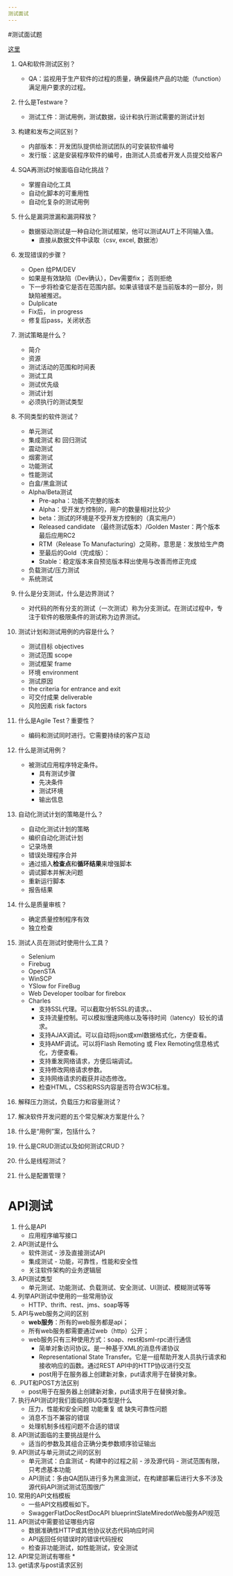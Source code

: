 ```yaml
---
测试面试
---
```

#测试面试题

[这里](https://www.guru99.com/qa-interview-questions-answers.html)

1. QA和软件测试区别？
	* QA：监视用于生产软件的过程的质量，确保最终产品的功能（function）满足用户要求的过程。
2. 什么是Testware？
	* 测试工件：测试用例，测试数据，设计和执行测试需要的测试计划
3. 构建和发布之间区别？
	* 内部版本：开发团队提供给测试团队的可安装软件编号
	* 发行版：这是安装程序软件的编号，由测试人员或者开发人员提交给客户
4. SQA再测试时候面临自动化挑战？
	* 掌握自动化工具
	* 自动化脚本的可重用性
	* 自动化复杂的测试用例
5. 什么是漏洞泄漏和漏洞释放？
	* 数据驱动测试是一种自动化测试框架，他可以测试AUT上不同输入值。
		* 直接从数据文件中读取（csv, excel, 数据池）
6. 发现错误的步骤？
	* Open 给PM/DEV
	* 如果是有效缺陷（Dev确认），Dev需要fix； 否则拒绝
	* 下一步将检查它是否在范围内部。如果该错误不是当前版本的一部分，则缺陷被推迟。
	* Dulplicate
	* Fix后， in progress
	* 修复后pass，关闭状态
7. 测试策略是什么？
	* 简介
	* 资源
	* 测试活动的范围和时间表
	* 测试工具
	* 测试优先级
	* 测试计划
	* 必须执行的测试类型
8. 不同类型的软件测试？
	* 单元测试
	* 集成测试 和 回归测试
	* 震动测试
	* 烟雾测试
	* 功能测试
	* 性能测试
	* 白盒/黑盒测试
	* Alpha/Beta测试
		* Pre-apha：功能不完整的版本	
		* Alpha：受开发方控制的，用户的数量相对比较少
		* beta：测试的环境是不受开发方控制的（真实用户）
		* Released candidate （最终测试版本）/Golden Master：两个版本 最后应用RC2
		* RTM（Release To Manufacturing）之简称，意思是：发放给生产商
		* 至最后的Gold（完成版）：
		* Stable：稳定版本来自预览版本释出使用与改善而修正完成
	* 负载测试/压力测试
	* 系统测试
9. 什么是分支测试，什么是边界测试？
	* 对代码的所有分支的测试（一次测试）称为分支测试。在测试过程中，专注于软件的极限条件的测试称为边界测试。
10. 测试计划和测试用例的内容是什么？
	* 测试目标 objectives
	* 测试范围 scope
	* 测试框架 frame
	* 环境 environment
	* 测试原因 
	* the criteria for entrance and exit
	* 可交付成果 deliverable
	* 风险因素 risk factors
11. 什么是Agile Test？重要性？
	* 编码和测试同时进行。它需要持续的客户互动
12. 什么是测试用例？
	* 被测试应用程序特定条件。
		* 具有测试步骤
		* 先决条件
		* 测试环境 
		* 输出信息
13. 自动化测试计划的策略是什么？
	* 自动化测试计划的策略
	* 编织自动化测试计划
	* 记录场景
	* 错误处理程序合并
	* 通过插入**检查点**和**循环结果**来增强脚本
	* 调试脚本并解决问题
	* 重新运行脚本
	* 报告结果
	
14. 什么是质量审核？
	* 确定质量控制程序有效
	* 独立检查
15. 测试人员在测试时使用什么工具？
	* Selenium
	* Firebug
	* OpenSTA
	* WinSCP
	* YSlow for FireBug
	* Web Developer toolbar for firebox
	* Charles
		* 支持SSL代理。可以截取分析SSL的请求。、
		* 支持流量控制。可以模拟慢速网络以及等待时间（latency）较长的请求。
		* 支持AJAX调试。可以自动将json或xml数据格式化，方便查看。
		* 支持AMF调试。可以将Flash Remoting 或 Flex Remoting信息格式化，方便查看。
		* 支持重发网络请求，方便后端调试。
		* 支持修改网络请求参数。
		* 支持网络请求的截获并动态修改。
		* 检查HTML，CSS和RSS内容是否符合W3C标准。

16. 解释压力测试，负载压力和容量测试？
17. 解决软件开发问题的五个常见解决方案是什么？
18. 什么是“用例”案，包括什么？
19. 什么是CRUD测试以及如何测试CRUD？
20. 什么是线程测试？
21. 什么是配置管理？

# API测试
1. 什么是API
	* 应用程序编写接口
2. API测试是什么
	* 软件测试 - 涉及直接测试API
	* 集成测试 -  功能，可靠性，性能和安全性
	* 关注软件架构的业务逻辑层
3. API测试类型
	* 单元测试、功能测试、负载测试、安全测试、UI测试、模糊测试等等
4. 列举API测试中使用的一些常用协议
	* HTTP、thrift、rest、jms、soap等等
5. API与web服务之间的区别
	* **web服务**：所有的web服务都是api；
	* 所有web服务都需要通过web（http）公开；
	* web服务只有三种使用方式：soap、rest和sml-rpc进行通信
		* 简单对象访问协议。是一种基于XML的消息传递协议
		* Representational State Transfer。它是一组帮助开发人员执行请求和接收响应的函数。通过REST API中的HTTP协议进行交互
		* post用于在服务器上创建新对象，put请求用于在替换对象。
6. .PUT和POST方法区别 
	* post用于在服务器上创建新对象，put请求用于在替换对象。
7. 执行API测试时我们面临的BUG类型是什么
	* 压力，性能和安全问题 功能重复 或 缺失可靠性问题
	* 消息不当不兼容的错误
	* 处理机制多线程问题不合适的错误
8. API测试面临的主要挑战是什么
	* 适当的参数及其组合正确分类参数顺序验证输出
9. API测试与单元测试之间的区别
	* 单元测试：白盒测试 - 构建中的过程之前 - 涉及源代码 - 测试范围有限，只考虑基本功能
	* API测试：多由QA团队进行多为黑盒测试，在构建部署后进行大多不涉及源代码API测试测试范围很广
10. 常用的API文档模板
	* 一些API文档模板如下。
	* SwaggerFlatDocRestDocAPI blueprintSlateMiredotWeb服务API规范
11. API测试中需要验证哪些内容
	* 数据准确性HTTP或其他协议状态代码响应时间
	* API返回任何错误时的错误代码授权
	* 检查非功能测试，如性能测试，安全测试
12. API常见测试有哪些
	*  
13. get请求与post请求区别